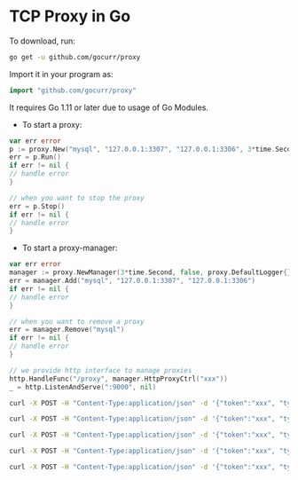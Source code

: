 # TCP Proxy in Go

To download, run:

```bash
go get -u github.com/gocurr/proxy
```

Import it in your program as:

```go
import "github.com/gocurr/proxy"
```

It requires Go 1.11 or later due to usage of Go Modules.

- To start a proxy:

```go
var err error
p := proxy.New("mysql", "127.0.0.1:3307", "127.0.0.1:3306", 3*time.Second, false, proxy.DefaultLogger{})
err = p.Run()
if err != nil {
// handle error
}

// when you want to stop the proxy
err = p.Stop()
if err != nil {
// handle error
}
```

- To start a proxy-manager:

```go
var err error
manager := proxy.NewManager(3*time.Second, false, proxy.DefaultLogger{})
err = manager.Add("mysql", "127.0.0.1:3307", "127.0.0.1:3306")
if err != nil {
// handle error
}

// when you want to remove a proxy
err = manager.Remove("mysql")
if err != nil {
// handle error
}

// we provide http interface to manage proxies
http.HandleFunc("/proxy", manager.HttpProxyCtrl("xxx"))
_ = http.ListenAndServe(":9000", nil)
```

```bash
curl -X POST -H "Content-Type:application/json" -d '{"token":"xxx", "type":"details"}' http://127.0.0.1:9000/proxy
```

```bash
curl -X POST -H "Content-Type:application/json" -d '{"token":"xxx", "type":"start", "name":"mysql"}' http://127.0.0.1:9000/proxy
```

```bash
curl -X POST -H "Content-Type:application/json" -d '{"token":"xxx", "type":"stop", "name":"mysql"}' http://127.0.0.1:9000/proxy
```

```bash
curl -X POST -H "Content-Type:application/json" -d '{"token":"xxx", "type":"insert", "name":"http-proxy", "local":"127.0.0.1:9091", "remote":"127.0.0.1:80"}' http://127.0.0.1:9000/proxy
```

```bash
curl -X POST -H "Content-Type:application/json" -d '{"token":"xxx", "type":"delete", "name":"http-proxy"}' http://127.0.0.1:9000/proxy
```


